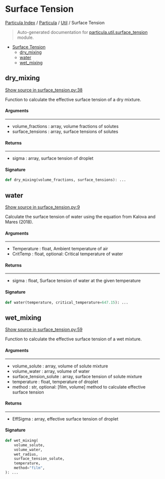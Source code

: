 # Surface Tension

[Particula Index](../../README.md#particula-index) / [Particula](../index.md#particula) / [Util](./index.md#util) / Surface Tension

> Auto-generated documentation for [particula.util.surface_tension](../../../particula/util/surface_tension.py) module.

- [Surface Tension](#surface-tension)
  - [dry_mixing](#dry_mixing)
  - [water](#water)
  - [wet_mixing](#wet_mixing)

## dry_mixing

[Show source in surface_tension.py:38](../../../particula/util/surface_tension.py#L38)

Function to calculate the effective surface tension of a dry mixture.

#### Arguments

-----
- volume_fractions : array, volume fractions of solutes
- surface_tensions : array, surface tensions of solutes

#### Returns

--------
- sigma : array, surface tension of droplet

#### Signature

```python
def dry_mixing(volume_fractions, surface_tensions): ...
```



## water

[Show source in surface_tension.py:9](../../../particula/util/surface_tension.py#L9)

Calculate the surface tension of water using the equation from Kalova
and Mares (2018).

#### Arguments

-----
- Temperature : float, Ambient temperature of air
- CritTemp : float, optional: Critical temperature of water

#### Returns

-------
- sigma : float, Surface tension of water at the given temperature

#### Signature

```python
def water(temperature, critical_temperature=647.15): ...
```



## wet_mixing

[Show source in surface_tension.py:59](../../../particula/util/surface_tension.py#L59)

Function to calculate the effective surface tension of a wet mixture.

#### Arguments

----------
- volume_solute : array, volume of solute mixture
- volume_water : array, volume of water
- surface_tension_solute : array, surface tension of solute mixture
- temperature : float, temperature of droplet
- method : str, optional: [film, volume] method to calculate effective
    surface tension

#### Returns

--------
- EffSigma : array, effective surface tension of droplet

#### Signature

```python
def wet_mixing(
    volume_solute,
    volume_water,
    wet_radius,
    surface_tension_solute,
    temperature,
    method="film",
): ...
```